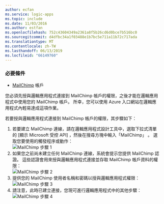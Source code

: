 ```yaml
---
author: ecfan
ms.service: logic-apps
ms.topic: include
ms.date: 11/03/2016
ms.author: estfan
ms.openlocfilehash: 752c43604349a2361a8f5b26cd6d0bce7b516bc0
ms.sourcegitcommit: d4dfbc34a1f03488e1b7bc5e711a11b72c717ada
ms.translationtype: MT
ms.contentlocale: zh-TW
ms.lasthandoff: 06/13/2019
ms.locfileid: "66149760"
---
```

### <a name="prerequisites"></a>必要條件
* [MailChimp](https://www.MailChimp.com/) 帳戶 

您必須先授與邏輯應用程式連接到 MailChimp 帳戶的權限，之後才能在邏輯應用程式中使用您的 MailChimp 帳戶。 所幸，您可以使用 Azure 入口網站在邏輯應用程式內輕易達成這項作業。 

若要授與邏輯應用程式連接到 MailChimp 帳戶的權限，其步驟如下：

1. 若要建立 MailChimp 連線，請在邏輯應用程式設計工具中，選取下拉式清單的 [顯示 Microsoft 受控 API]  ，然後在搜尋方塊中輸入「MailChimp」  。 選取您要使用的觸發程序或動作：  
   ![MailChimp 步驟 1](./media/connectors-create-api-mailchimp/mailchimp-1.png)
2. 如果您之前尚未建立任何 MailChimp 連線，系統會提示您提供 MailChimp 認證。 這些認證會用來授與邏輯應用程式連接並存取 MailChimp 帳戶資料的權限：  
   ![MailChimp 步驟 2](./media/connectors-create-api-mailchimp/mailchimp-2.png)
3. 提供您的 MailChimp 使用者名稱和密碼以授與邏輯應用程式權限：  
   ![MailChimp 步驟 3](./media/connectors-create-api-mailchimp/mailchimp-3.png)   
4. 請注意，此時已建立連接，您現可進行邏輯應用程式中的其他步驟：  
   ![MailChimp 步驟 4](./media/connectors-create-api-mailchimp/mailchimp-4.png)

